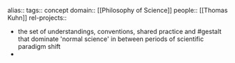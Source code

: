 alias::
tags:: concept
domain:: [[Philosophy of Science]] 
people:: [[Thomas Kuhn]] 
rel-projects::

- the set of understandings, conventions, shared practice and #gestalt that dominate 'normal science' in between periods of scientific paradigm shift
-